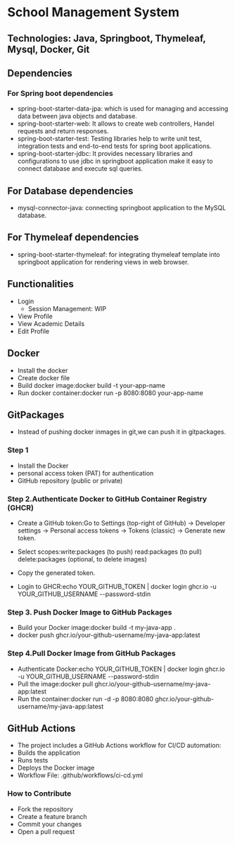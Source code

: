 
# School Management System 
## Technologies: Java, Springboot, Thymeleaf, Mysql, Docker, Git
## Dependencies  
### For Spring boot dependencies
- spring-boot-starter-data-jpa: which is used for managing and accessing data between java objects and database.
- spring-boot-starter-web: It allows to create web controllers, Handel requests and return responses.
- spring-boot-starter-test: Testing libraries help to write unit test, integration tests and end-to-end tests for spring boot applications.
- spring-boot-starter-jdbc: It provides necessary libraries and configurations to use jdbc in springboot application make it easy to connect database and execute sql queries.

## For Database dependencies
- mysql-connector-java: connecting springboot application to the MySQL database.

## For Thymeleaf dependencies
- spring-boot-starter-thymeleaf: for integrating thymeleaf template into springboot application for rendering views in web browser.


## Functionalities
- Login
  - Session Management: WIP 
- View Profile
- View Academic Details
- Edit Profile

## Docker
- Install the docker
- Create docker file
- Build docker image:docker build -t your-app-name
- Run docker container:docker run -p 8080:8080 your-app-name
## GitPackages
- Instead of pushing docker inmages in git,we can push it in gitpackages.
### Step 1
- Install the Docker
- personal access token (PAT) for authentication
- GitHub repository (public or private)
### Step 2.Authenticate Docker to GitHub Container Registry (GHCR)
- Create a GitHub token:Go to Settings (top-right of GitHub) → Developer settings → Personal access tokens → Tokens (classic) → Generate new token. 
- Select scopes:write:packages (to push)
                 read:packages (to pull)
                 delete:packages (optional, to delete images)

- Copy the generated token.
- Login to GHCR:echo YOUR_GITHUB_TOKEN | docker login ghcr.io -u YOUR_GITHUB_USERNAME --password-stdin
### Step 3. Push Docker Image to GitHub Packages
- Build your Docker image:docker build -t my-java-app .
- docker push ghcr.io/your-github-username/my-java-app:latest
### Step 4.Pull Docker Image from GitHub Packages
- Authenticate Docker:echo YOUR_GITHUB_TOKEN | docker login ghcr.io -u YOUR_GITHUB_USERNAME --password-stdin
- Pull the image:docker pull ghcr.io/your-github-username/my-java-app:latest
- Run the container:docker run -d -p 8080:8080 ghcr.io/your-github-username/my-java-app:latest

## GitHub Actions
- The project includes a GitHub Actions workflow for CI/CD automation: 
- Builds the application
- Runs tests
- Deploys the Docker image 
- Workflow File: .github/workflows/ci-cd.yml
### How to Contribute
- Fork the repository
- Create a feature branch
- Commit your changes
- Open a pull request
